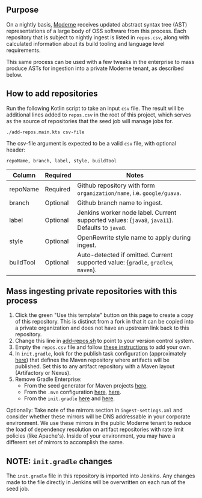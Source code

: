 ## Purpose

On a nightly basis, [Moderne](https://public.moderne.io) receives updated abstract syntax tree (AST) representations of a large body of OSS software from this process. Each repository that is subject to nightly ingest is listed in `repos.csv`, along with calculated information about its build tooling and language level requirements.

This same process can be used with a few tweaks in the enterprise to mass produce ASTs for ingestion into a private Moderne tenant, as described below.

## How to add repositories

Run the following Kotlin script to take an input `csv` file. The result will be additional lines
added to `repos.csv` in the root of this project, which serves as the source of repositories that the
seed job will manage jobs for.

`./add-repos.main.kts csv-file`

The csv-file argument is expected to be a valid `csv` file, with optional header:

`repoName, branch, label, style, buildTool`

| Column | Required | Notes |
|----|----|----|
|repoName | Required | Github repository with form `organization/name`, i.e. `google/guava`. |
|branch | Optional | Github branch name to ingest. |
|label | Optional | Jenkins worker node label. Current supported values: {`java8`, `java11`}. Defaults to `java8`. |
|style | Optional | OpenRewrite style name to apply during ingest. |
|buildTool | Optional | Auto-detected if omitted. Current supported value: {`gradle`, `gradlew`, `maven`}. |

## Mass ingesting private repositories with this process

1. Click the green "Use this template" button on this page to create a copy of this repository. This is distinct from a fork in that it can be copied into a private organization and does not have an upstream link back to this repository.
2. Change this line in [add-repos.sh](https://github.com/moderneinc/jenkins-ingest/blob/main/add-repos.sh#L76) to point to your version control system.
3. Empty the `repos.csv` file and follow [these instructions](#How-to-add-repositories) to add your own.
4. In `init.gradle`, look for the publish task configuration (approximately [here](https://github.com/moderneinc/jenkins-ingest/blob/main/gradle/init.gradle#L115-L120)) that defines the Maven repository where artifacts will be published. Set this to any artifact repository with a Maven layout (Artifactory or Nexus).
5. Remove Gradle Enterprise:
     * From the seed generator for Maven projects [here](https://github.com/moderneinc/jenkins-ingest/blob/main/seed.groovy#L26-L31).
     * From the `.mvn` configuration [here](https://github.com/moderneinc/jenkins-ingest/blob/main/maven/add-mvn-configuration.sh#L5), [here](https://github.com/moderneinc/jenkins-ingest/blob/main/maven/add-mvn-configuration.sh#L12-L24).
     * From the `init.gradle` [here](https://github.com/moderneinc/jenkins-ingest/blob/main/gradle/init.gradle#L62-L92) and [here](https://github.com/moderneinc/jenkins-ingest/blob/main/gradle/init.gradle#L180-L190).

Optionally: Take note of the mirrors section in `ingest-settings.xml` and consider whether these mirrors will be DNS addressable in your corporate environment. We use these mirrors in the public Moderne tenant to reduce the load of dependency resolution on artifact repositories with rate limit policies (like Apache's). Inside of your environment, you may have a different set of mirrors to accomplish the same.

## NOTE: `init.gradle` changes
The `init.gradle` file in this repository is imported into Jenkins. Any changes made to the file directly in Jenkins will be overwritten on each run of the seed job.
